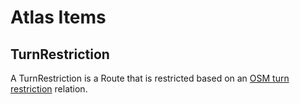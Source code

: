 # Atlas Items

## TurnRestriction

A TurnRestriction is a Route that is restricted based on an [OSM turn restriction](http://wiki.openstreetmap.org/wiki/Relation:restriction) relation.
